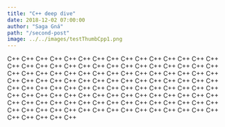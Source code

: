 ```yaml
---
title: "C++ deep dive"
date: 2018-12-02 07:00:00
author: "Saga Gná"
path: "/second-post"
image: ../../images/testThumbCpp1.png
---
```


C++ C++ C++ C++ C++ C++ C++ C++ C++ C++ C++ C++ C++ C++ C++ C++ C++ C++ C++ C++ C++ C++ C++ C++ C++ C++ C++ C++ C++ C++ C++ C++ C++ C++ C++ C++ C++ C++ C++ C++ C++ C++ C++ C++ C++ C++ C++ C++ C++ C++ C++ C++ C++ C++ C++ C++ C++ C++ C++ C++ C++ C++ C++ C++ C++ C++ C++ C++ C++ C++ C++ C++ C++ C++ C++ C++ C++ C++ C++ C++ C++ C++ C++ C++ C++ C++ C++ C++ C++ C++ C++ C++ C++ C++ C++ C++ C++ C++ C++ C++ C++ C++ C++ C++ C++ C++ C++ C++ C++ C++ C++ C++ C++ C++ C++ C++ C++ C++ C++ C++ C++ C++ C++ C++ C++